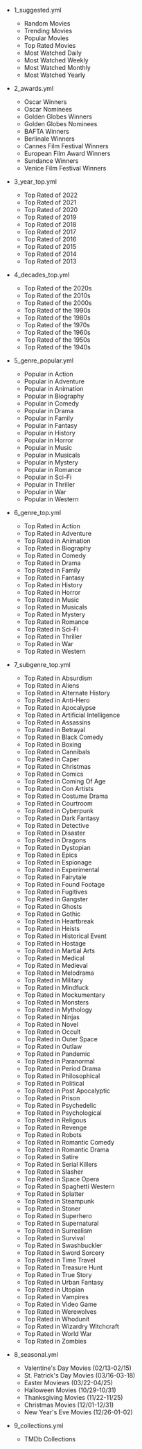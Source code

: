 - 1_suggested.yml
  - Random Movies
  - Trending Movies
  - Popular Movies
  - Top Rated Movies
  - Most Watched Daily
  - Most Watched Weekly
  - Most Watched Monthly
  - Most Watched Yearly

- 2_awards.yml
  - Oscar Winners
  - Oscar Nominees
  - Golden Globes Winners
  - Golden Globes Nominees
  - BAFTA Winners
  - Berlinale Winners
  - Cannes Film Festival Winners
  - European Film Award Winners
  - Sundance Winners
  - Venice Film Festival Winners

- 3_year_top.yml
  - Top Rated of 2022
  - Top Rated of 2021
  - Top Rated of 2020
  - Top Rated of 2019
  - Top Rated of 2018
  - Top Rated of 2017
  - Top Rated of 2016
  - Top Rated of 2015
  - Top Rated of 2014
  - Top Rated of 2013

- 4_decades_top.yml
  - Top Rated of the 2020s
  - Top Rated of the 2010s
  - Top Rated of the 2000s
  - Top Rated of the 1990s
  - Top Rated of the 1980s
  - Top Rated of the 1970s
  - Top Rated of the 1960s
  - Top Rated of the 1950s
  - Top Rated of the 1940s

- 5_genre_popular.yml
  - Popular in Action
  - Popular in Adventure
  - Popular in Animation
  - Popular in Biography
  - Popular in Comedy
  - Popular in Drama
  - Popular in Family
  - Popular in Fantasy
  - Popular in History
  - Popular in Horror
  - Popular in Music
  - Popular in Musicals
  - Popular in Mystery
  - Popular in Romance
  - Popular in Sci-Fi
  - Popular in Thriller
  - Popular in War
  - Popular in Western

- 6_genre_top.yml
  - Top Rated in Action
  - Top Rated in Adventure
  - Top Rated in Animation
  - Top Rated in Biography
  - Top Rated in Comedy
  - Top Rated in Drama
  - Top Rated in Family
  - Top Rated in Fantasy
  - Top Rated in History
  - Top Rated in Horror
  - Top Rated in Music
  - Top Rated in Musicals
  - Top Rated in Mystery
  - Top Rated in Romance
  - Top Rated in Sci-Fi
  - Top Rated in Thriller
  - Top Rated in War
  - Top Rated in Western

- 7_subgenre_top.yml
  - Top Rated in  Absurdism
  - Top Rated in  Aliens
  - Top Rated in  Alternate History
  - Top Rated in  Anti-Hero
  - Top Rated in  Apocalypse
  - Top Rated in  Artificial Intelligence
  - Top Rated in  Assassins
  - Top Rated in  Betrayal
  - Top Rated in  Black Comedy
  - Top Rated in  Boxing
  - Top Rated in  Cannibals
  - Top Rated in  Caper
  - Top Rated in  Christmas
  - Top Rated in  Comics
  - Top Rated in  Coming Of Age
  - Top Rated in  Con Artists
  - Top Rated in  Costume Drama
  - Top Rated in  Courtroom
  - Top Rated in  Cyberpunk
  - Top Rated in  Dark Fantasy
  - Top Rated in  Detective
  - Top Rated in  Disaster
  - Top Rated in  Dragons
  - Top Rated in  Dystopian
  - Top Rated in  Epics
  - Top Rated in  Espionage
  - Top Rated in  Experimental
  - Top Rated in  Fairytale
  - Top Rated in  Found Footage
  - Top Rated in  Fugitives
  - Top Rated in  Gangster
  - Top Rated in  Ghosts
  - Top Rated in  Gothic
  - Top Rated in  Heartbreak
  - Top Rated in  Heists
  - Top Rated in  Historical Event
  - Top Rated in  Hostage
  - Top Rated in  Martial Arts
  - Top Rated in  Medical
  - Top Rated in  Medieval
  - Top Rated in  Melodrama
  - Top Rated in  Military
  - Top Rated in  Mindfuck
  - Top Rated in  Mockumentary
  - Top Rated in  Monsters
  - Top Rated in  Mythology
  - Top Rated in  Ninjas
  - Top Rated in  Novel
  - Top Rated in  Occult
  - Top Rated in  Outer Space
  - Top Rated in  Outlaw
  - Top Rated in  Pandemic
  - Top Rated in  Paranormal
  - Top Rated in  Period Drama
  - Top Rated in  Philosophical
  - Top Rated in  Political
  - Top Rated in  Post Apocalyptic
  - Top Rated in  Prison
  - Top Rated in  Psychedelic
  - Top Rated in  Psychological
  - Top Rated in  Religous
  - Top Rated in  Revenge
  - Top Rated in  Robots
  - Top Rated in  Romantic Comedy
  - Top Rated in  Romantic Drama
  - Top Rated in  Satire
  - Top Rated in  Serial Killers
  - Top Rated in  Slasher
  - Top Rated in  Space Opera
  - Top Rated in  Spaghetti Western
  - Top Rated in  Splatter
  - Top Rated in  Steampunk
  - Top Rated in  Stoner
  - Top Rated in  Superhero
  - Top Rated in  Supernatural
  - Top Rated in  Surrealism
  - Top Rated in  Survival
  - Top Rated in  Swashbuckler
  - Top Rated in  Sword Sorcery
  - Top Rated in  Time Travel
  - Top Rated in  Treasure Hunt
  - Top Rated in  True Story
  - Top Rated in  Urban Fantasy
  - Top Rated in  Utopian
  - Top Rated in  Vampires
  - Top Rated in  Video Game
  - Top Rated in  Werewolves
  - Top Rated in  Whodunit
  - Top Rated in  Wizardry Witchcraft
  - Top Rated in  World War
  - Top Rated in  Zombies

- 8_seasonal.yml
  - Valentine's Day Movies (02/13-02/15)
  - St. Patrick's Day Movies (03/16-03-18)
  - Easter Moviews (03/22-04/25)
  - Halloween Movies (10/29-10/31)
  - Thanksgiving Movies (11/22-11/25)
  - Christmas Movies (12/01-12/31)
  - New Year's Eve Movies (12/26-01-02)

- 9_collections.yml
  - TMDb Collections
